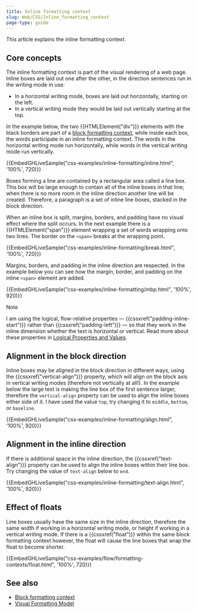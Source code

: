 ```yaml
---
title: Inline formatting context
slug: Web/CSS/Inline_formatting_context
page-type: guide
---
```




This article explains the inline formatting context.

## Core concepts

The inline formatting context is part of the visual rendering of a web page. Inline boxes are laid out one after the other, in the direction sentences run in the writing mode in use:

- In a horizontal writing mode, boxes are laid out horizontally, starting on the left.
- In a vertical writing mode they would be laid out vertically starting at the top.

In the example below, the two {{HTMLElement("div")}} elements with the black borders are part of a [block formatting context](/Web/CSS/CSS_display/Block_formatting_context), while inside each box, the words participate in an inline formatting context. The words in the horizontal writing mode run horizontally, while words in the vertical writing mode run vertically.

{{EmbedGHLiveSample("css-examples/inline-formatting/inline.html", '100%', 720)}}

Boxes forming a line are contained by a rectangular area called a line box. This box will be large enough to contain all of the inline boxes in that line; when there is no more room in the inline direction another line will be created. Therefore, a paragraph is a set of inline line boxes, stacked in the block direction.

When an inline box is split, margins, borders, and padding have no visual effect where the split occurs. In the next example there is a {{HTMLElement("span")}} element wrapping a set of words wrapping onto two lines. The border on the `<span>` breaks at the wrapping point.

{{EmbedGHLiveSample("css-examples/inline-formatting/break.html", '100%', 720)}}

Margins, borders, and padding in the inline direction are respected. In the example below you can see how the margin, border, and padding on the inline `<span>` element are added.

{{EmbedGHLiveSample("css-examples/inline-formatting/mbp.html", '100%', 920)}}

> [!NOTE]
> I am using the logical, flow-relative properties — {{cssxref("padding-inline-start")}} rather than {{cssxref("padding-left")}} — so that they work in the inline dimension whether the text is horizontal or vertical. Read more about these properties in [Logical Properties and Values](/Web/CSS/CSS_logical_properties_and_values).

## Alignment in the block direction

Inline boxes may be aligned in the block direction in different ways, using the {{cssxref("vertical-align")}} property, which will align on the block axis in vertical writing modes (therefore not vertically at all!). In the example below the large text is making the line box of the first sentence larger, therefore the `vertical-align` property can be used to align the inline boxes either side of it. I have used the value `top`, try changing it to `middle`, `bottom`, or `baseline`.

{{EmbedGHLiveSample("css-examples/inline-formatting/align.html", '100%', 920)}}

## Alignment in the inline direction

If there is additional space in the inline direction, the {{cssxref("text-align")}} property can be used to align the inline boxes within their line box. Try changing the value of `text-align` below to `end`.

{{EmbedGHLiveSample("css-examples/inline-formatting/text-align.html", '100%', 920)}}

## Effect of floats

Line boxes usually have the same size in the inline direction, therefore the same width if working in a horizontal writing mode, or height if working in a vertical writing mode. If there is a {{cssxref("float")}} within the same block formatting context however, the float will cause the line boxes that wrap the float to become shorter.

{{EmbedGHLiveSample("css-examples/flow/formatting-contexts/float.html", '100%', 720)}}

## See also

- [Block formatting context](/Web/CSS/CSS_display/Block_formatting_context)
- [Visual Formatting Model](/Web/CSS/Visual_formatting_model)
